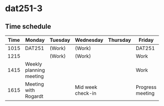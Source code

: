 # dat251-3

## Time schedule

| Time | Monday                  | Tuesday       | Wednesday         | Thursday            | Friday           |
| ---- | ----------------------- | ------------- | ----------------- | ------------------- | ---------------- |
| 1015 | DAT251                  | (Work)        | (Work)            |                     | DAT251           |
| 1215 |                         | (Work)        | (Work)            |                     | Work             |
| 1415 | Weekly planning meeting |               |                   |                     | Work             |
| 1615 | Meeting with Rogardt    |               | Mid week check-in |                     | Progress meeting |
